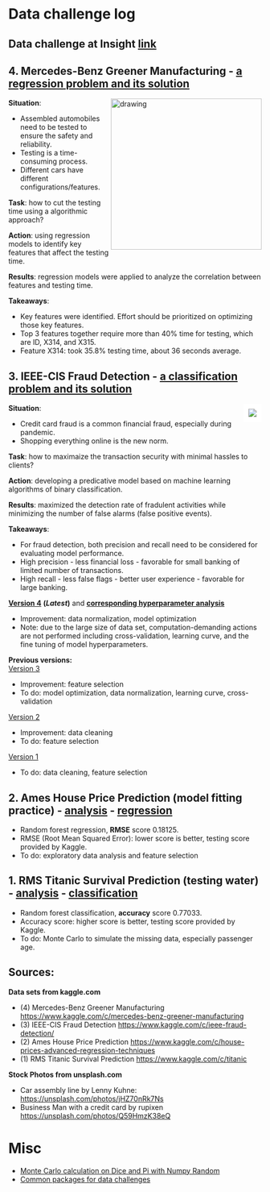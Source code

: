 # Data challenge log

## Data challenge at Insight [link](https://github.com/er1czz/data_challenge_insight)

## 4. Mercedes-Benz Greener Manufacturing - [a regression problem and its solution](https://github.com/er1czz/data_challenges/blob/master/Mercedes_Manufacturing_v3.ipynb)
<img src="https://github.com/er1czz/data_challenges/blob/master/car_740_480.jpg?raw=true" align = "right" alt="drawing" width="300"> 

<b>Situation</b>:  
- Assembled automobiles need to be tested to ensure the safety and reliability.  
- Testing is a time-consuming process.     
- Different cars have different configurations/features.  

<b>Task</b>: how to cut the testing time using a algorithmic approach?    

<b>Action</b>: using regression models to identify key features that affect the testing time.  

<b>Results</b>: regression models were applied to analyze the correlation between features and testing time.  

<b>Takeaways</b>:  
- Key features were identified. Effort should be prioritized on optimizing those key features.  
- Top 3 features together require more than 40% time for testing, which are ID, X314, and X315.  
- Feature X314: took 35.8% testing time, about 36 seconds average.  

## 3. IEEE-CIS Fraud Detection - [a classification problem and its solution](https://github.com/er1czz/kaggle/blob/master/Fraud_Detection_fullset_4.ipynb)
<img src="https://github.com/er1czz/data_challenges/blob/master/unsplash_transaction.JPG?raw=true" align = "right" style = "border:10px solid white">  

<b>Situation</b>:
- Credit card fraud is a common financial fraud, especially during pandemic.
- Shopping everything online is the new norm.

<b>Task</b>: how to maximaize the transaction security with minimal hassles to clients?

<b>Action</b>: developing a predicative model based on machine learning algorithms of binary classification.

<b>Results</b>: maximized the detection rate of fradulent activities while minimizing the number of false alarms (false positive events).

<b>Takeaways</b>: 
- For fraud detection, both precision and recall need to be considered for evaluating model performance.
- High precision - less financial loss - favorable for small banking of limited number of transactions.
- High recall - less false flags - better user experience - favorable for large banking.

[<b> Version 4</b>](https://github.com/er1czz/kaggle/blob/master/Fraud_Detection_fullset_4.ipynb) <b>(<em>Latest</em>)</b> and [<b>corresponding hyperparameter analysis</b>](https://github.com/er1czz/kaggle/blob/master/XGB_opt.ipynb)  
- Improvement: data normalization, model optimization   
- Note: due to the large size of data set, computation-demanding actions are not performed including cross-validation, learning curve, and the fine tuning of model hyperparameters.

<b> Previous versions:</b>  
[Version 3](https://github.com/er1czz/kaggle/blob/master/Fraud_Detection_fullset_3.ipynb)   
- Improvement: feature selection
- To do: model optimization, data normalization, learning curve, cross-validation

[Version 2](https://github.com/er1czz/kaggle/blob/master/Fraud_Detection_fullset_2.ipynb)
- Improvement: data cleaning
- To do: feature selection

[Version 1](https://github.com/er1czz/kaggle/blob/master/Fraud_Detection_fullset.ipynb)   
- To do: data cleaning, feature selection 
## 2. Ames House Price Prediction (model fitting practice) - [analysis](https://github.com/er1czz/kaggle/blob/master/House_prices_analysis.ipynb) - [regression](https://github.com/er1czz/kaggle/blob/master/House_prices_regression.ipynb)
- Random forest regression, **RMSE** score 0.18125.   
- RMSE (Root Mean Squared Error): lower score is better, testing score provided by Kaggle.  
- To do: exploratory data analysis and feature selection
## 1. RMS Titanic Survival Prediction (testing water) - [analysis](https://github.com/er1czz/kaggle/blob/master/Titanic_analysis.ipynb) - [classification](https://github.com/er1czz/kaggle/blob/master/Titanic_classifier.ipynb)
- Random forest classification, **accuracy** score 0.77033.  
- Accuracy score: higher score is better, testing score provided by Kaggle.  
- To do: Monte Carlo to simulate the missing data, especially passenger age.

## Sources:
**Data sets from kaggle.com**  
- \(4\) Mercedes-Benz Greener Manufacturing  https://www.kaggle.com/c/mercedes-benz-greener-manufacturing  
- \(3\) IEEE-CIS Fraud Detection https://www.kaggle.com/c/ieee-fraud-detection/  
- \(2\) Ames House Price Prediction https://www.kaggle.com/c/house-prices-advanced-regression-techniques  
- \(1\) RMS Titanic Survival Prediction  https://www.kaggle.com/c/titanic   

**Stock Photos from unsplash.com**  
- Car assembly line by Lenny Kuhne: https://unsplash.com/photos/jHZ70nRk7Ns
- Business Man with a credit card by rupixen https://unsplash.com/photos/Q59HmzK38eQ

# Misc 
- [Monte Carlo calculation on Dice and Pi with Numpy Random](https://github.com/er1czz/kaggle/blob/master/Monte%20Carlo's%20Dice%20and%20Pi.ipynb)  
- [Common packages for data challenges](https://github.com/er1czz/data_challenges/blob/master/install-packages.ipynb)
